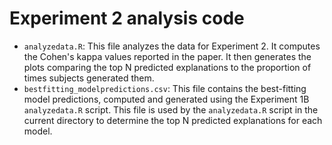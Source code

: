 Experiment 2 analysis code
===========================

* `analyzedata.R`: This file analyzes the data for Experiment 2. It computes the Cohen's kappa values reported in the paper. It then generates the plots comparing the top N predicted explanations to the proportion of times subjects generated them.
* `bestfitting_modelpredictions.csv`: This file contains the best-fitting model predictions, computed and generated using the Experiment 1B `analyzedata.R` script. This file is used by the `analyzedata.R` script in the current directory to determine the top N predicted explanations for each model.
